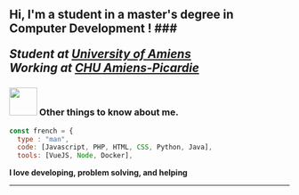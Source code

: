 <h2> Hi, I'm a student in a master's degree in Computer Development !
###
<p><em>Student at <a href="https://miage-amiens.fr/">University of Amiens</a>
</br>Working at <a href="https://www.chu-amiens.fr/">CHU Amiens-Picardie</a>
</em></p>

### <img src="https://media.giphy.com/media/VgCDAzcKvsR6OM0uWg/giphy.gif" width="50"> Other things to know about me.  

```javascript
const french = {
  type : "man",
  code: [Javascript, PHP, HTML, CSS, Python, Java],
  tools: [VueJS, Node, Docker],
```

<b>I love developing, problem solving, and helping</b>

---
